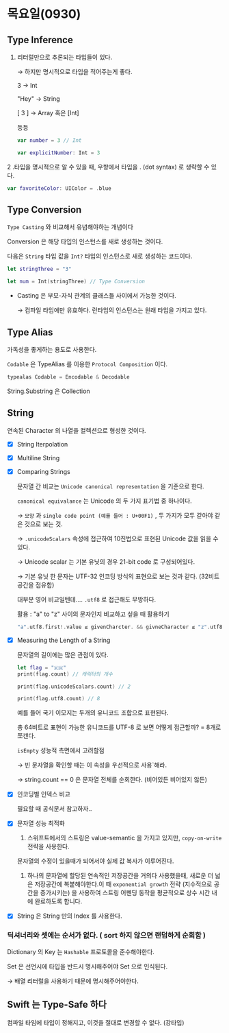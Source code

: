 # 목요일(0930)

## Type Inference

1. 리터럴만으로 추론되는 타입들이 있다.
    
    → 하지만 명시적으로 타입을 적어주는게 좋다.
    
    3 → Int
    
    "Hey" → String
    
    [ 3 ] → Array<Int> 혹은 [Int] 
    
    등등
    
    ```swift
    var number = 3 // Int
    
    var explicitNumber: Int = 3
    ```
    

2 .타입을 명시적으로 알 수 있을 때, 우항에서 타입을 . (dot syntax) 로 생략할 수 있다.

```swift
var favoriteColor: UIColor = .blue
```

## Type Conversion

`Type Casting` 와 비교해서 유념해야하는 개념이다

Conversion 은 해당 타입의 인스턴스를 새로 생성하는 것이다.

다음은 `String` 타입 값을 `Int?` 타입의 인스턴스로 새로 생성하는 코드이다.

```swift
let stringThree = "3"

let num = Int(stringThree) // Type Conversion
```

- Casting 은 부모-자식 관계의 클래스들 사이에서 가능한 것이다.
    
    → 컴파일 타임에만 유효하다. 런타임의 인스턴스는 원래 타입을 가지고 있다.
    

## Type Alias

가독성을 좋게하는 용도로 사용한다.

`Codable` 은 TypeAlias 를 이용한 `Protocol Composition` 이다.

```swift
typealas Codable = Encodable & Decodable
```

String.Substring 은 Collection

## String

연속된 Character 의 나열을 컬렉션으로 형성한 것이다.

- [x]  String Iterpolation
- [x]  Multiline String
- [x]  Comparing Strings
    
    문자열 간 비교는  `Unicode canonical representation` 을 기준으로 한다.
    
    `canonical equivalance` 는 Unicode 의 두 가지 표기법 중 하나이다.
    
    → `모양` 과 `single code point (예를 들어 : U+00F1)` , 두 가지가 모두 같아야 같은 것으로 보는 것.
    
    → `.unicodeScalars` 속성에 접근하여 10진법으로 표현된 Unicode 값을 읽을 수 있다.
    
    → Unicode scalar 는 기본 유닛의 경우 21-bit code 로 구성되어있다.
    
    → 기본 유닛 한 문자는 UTF-32 인코딩 방식의 표현으로 보는 것과 같다. (32비트 공간을 점유함)
    
    대부분 영어 비교일텐데.... `.utf8` 로 접근해도 무방하다.
    
    활용 : "a" to "z" 사이의 문자인지 비교하고 싶을 때 활용하기
    
    ```swift
    "a".utf8.first!.value ≤ givenCharcter. && givneCharacter ≤ "z".utf8.first!.value
    ```
    
- [x]  Measuring the Length of a String
    
    문자열의 길이에는 많은 관점이 있다.
    
    ```swift
    let flag = "🇰🇷"
    print(flag.count) // 캐릭터의 개수
    
    print(flag.unicodeScalars.count) // 2
    
    print(flag.utf8.count) // 8
    ```
    
    예를 들어 국기 이모지는 두개의 유니코드 조합으로 표현된다.
    
    총 64비트로 표현이 가능한 유니코드를 UTF-8 로 보면 어떻게 접근할까? = 8개로 쪼갠다.
    
    `isEmpty` 성능적 측면에서 고려할점
    
    → 빈 문자열을 확인할 때는 이 속성을 우선적으로 사용`해라.
    
    → string.count == 0 은 문자열 전체를 순회한다. (비어있든 비어있지 않든)
    
- [x]  인코딩별 인덱스 비교
    
    필요할 때 공식문서 참고하자..
    
- [x]  문자열 성능 최적화
    1. 스위프트에서의 스트링은  value-semantic 을 가지고 있지만, `copy-on-write` 전략을 사용한다.
    
    문자열의 수정이 있을때가 되어서야 실제 값 복사가 이루어진다.
    
    1. 하나의 문자열에 할당된 연속적인 저장공간을 거의다 사용했을때, 새로운 더 넓은 저장공간에 복붙해야한다.이 때 `exponential growth` 전략 (지수적으로 공간을 증가시키는) 을 사용하여 스트링 어펜딩 동작을 평균적으로 상수 시간 내에 완료하도록 합니다.
- [x]  String 은 String 만의 Index 를 사용한다.

### 딕셔너리와 셋에는 순서가 없다. ( sort 하지 않으면 랜덤하게 순회함 )

Dictionary 의 Key 는 `Hashable` 프로토콜을 준수해야한다.

Set 은 선언시에 타입을 반드시 명시해주어야 Set 으로 인식된다.

→ 배열 리터럴을 사용하기 때문에 명시해주어야한다.

## Swift 는 Type-Safe 하다

컴파일 타임에 타입이 정해지고, 이것을 절대로 변경할 수 없다. (강타입)